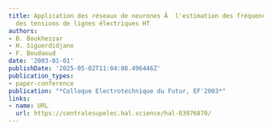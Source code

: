 ```yaml
---
title: Application des réseaux de neurones Ã  l'estimation des fréquences dominantes
  des tensions de lignes électriques HT
authors:
- B. Boukhezzar
- H. Siguerdidjane
- F. Boudaoud
date: '2003-01-01'
publishDate: '2025-05-02T11:04:08.496446Z'
publication_types:
- paper-conference
publication: "*Colloque Electrotechnique du Futur, EF'2003*"
links:
- name: URL
  url: https://centralesupelec.hal.science/hal-03976870/
---
```

